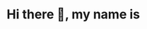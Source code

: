 ### <h1>Hi there 👋, my name is <style> color blue Jaskaran Singh
I'm currently pursuing graduation from KIET Group of Institutions in Electrical & Electronics Engineering. I'm a full stack web developer and cybersecurity enthusiast.

Skills: HTML / CSS / JavaScript / React / Node.js / MERN Stack / JAVA / DSA

- 🔭 I’m currently working on React 
- 🌱 I’m currently learning Springboot & React.js 
- 💬 Ask me about Web Development 
- 📫 How to reach me: Mail me at : developer.micko@gmail.com 


[<img src='https://cdn.jsdelivr.net/npm/simple-icons@3.0.1/icons/github.svg' alt='github' height='40'>](https://github.com/Jaskaran-Techno)  [<img src='https://cdn.jsdelivr.net/npm/simple-icons@3.0.1/icons/linkedin.svg' alt='linkedin' height='40'>](https://www.linkedin.com/in/https://www.linkedin.com/in/jaskaran-singh-8a4016215/)  [<img src='https://cdn.jsdelivr.net/npm/simple-icons@3.0.1/icons/facebook.svg' alt='facebook' height='40'>](https://www.facebook.com/https://www.facebook.com/profile.php?id=100041770744715)  [<img src='https://cdn.jsdelivr.net/npm/simple-icons@3.0.1/icons/instagram.svg' alt='instagram' height='40'>](https://www.instagram.com/https://www.instagram.com/jaskaran.singh0201//)  [<img src='https://cdn.jsdelivr.net/npm/simple-icons@3.0.1/icons/twitter.svg' alt='twitter' height='40'>](https://twitter.com/https://twitter.com/mejaskaransingh?t=2Fk9pIDKkWiSoM-CGNgzwg&s=08)  

[![Top Langs](https://github-readme-stats.vercel.app/api/top-langs/?username=Jaskaran-Techno)](https://github.com/anuraghazra/github-readme-stats)

![GitHub stats](https://github-readme-stats.vercel.app/api?username=Jaskaran-Techno&show_icons=true&count_private=true)  

![GitHub streak stats](https://github-readme-streak-stats.herokuapp.com/?user=Jaskaran-Techno)  

![Profile views](https://gpvc.arturio.dev/Jaskaran-Techno)  
